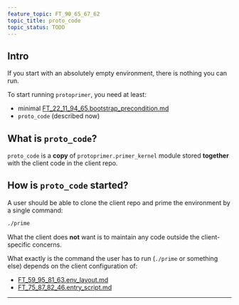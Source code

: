 ```yaml
---
feature_topic: FT_90_65_67_62
topic_title: proto_code
topic_status: TODO
---
```


## Intro

If you start with an absolutely empty environment, there is nothing you can run.

To start running `protoprimer`, you need at least:
*   minimal [FT_22_11_94_65.bootstrap_precondition.md][FT_22_11_94_65.bootstrap_precondition.md]
*   `proto_code` (described now)

## What is `proto_code`?

`proto_code` is a **copy** of `protoprimer.primer_kernel` module
stored **together** with the client code in the client repo.

## How is `proto_code` started?

A user should be able to clone the client repo and prime the environment by a single command:

```sh
./prime
```

What the client does **not** want is to maintain any code outside the client-specific concerns.

What exactly is the command the user has to run (`./prime` or something else)
depends on the client configuration of:
*   [FT_59_95_81_63.env_layout.md][FT_59_95_81_63.env_layout.md]
*   [FT_75_87_82_46.entry_script.md][FT_75_87_82_46.entry_script.md]

---

[FT_22_11_94_65.bootstrap_precondition.md]: FT_22_11_94_65.bootstrap_precondition.md
[FT_90_65_67_62.proto_code.md]: FT_90_65_67_62.proto_code.md
[FT_59_95_81_63.env_layout.md]: FT_59_95_81_63.env_layout.md
[FT_75_87_82_46.entry_script.md]: FT_75_87_82_46.entry_script.md
[proto_kernel_file]: ../../cmd/proto_code/proto_kernel.py
